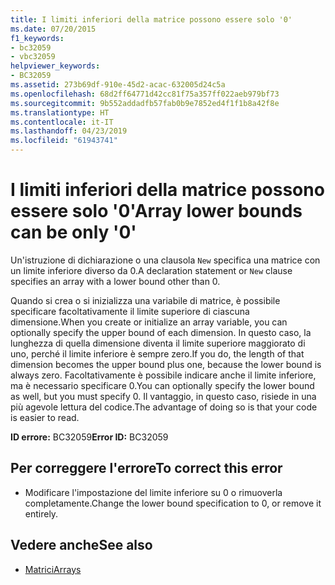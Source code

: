 ```yaml
---
title: I limiti inferiori della matrice possono essere solo '0'
ms.date: 07/20/2015
f1_keywords:
- bc32059
- vbc32059
helpviewer_keywords:
- BC32059
ms.assetid: 273b69df-910e-45d2-acac-632005d24c5a
ms.openlocfilehash: 68d2ff64771d42cc81f75a357ff022aeb979bf73
ms.sourcegitcommit: 9b552addadfb57fab0b9e7852ed4f1f1b8a42f8e
ms.translationtype: HT
ms.contentlocale: it-IT
ms.lasthandoff: 04/23/2019
ms.locfileid: "61943741"
---
```

# <a name="array-lower-bounds-can-be-only-0"></a><span data-ttu-id="acb81-102">I limiti inferiori della matrice possono essere solo '0'</span><span class="sxs-lookup"><span data-stu-id="acb81-102">Array lower bounds can be only '0'</span></span>
<span data-ttu-id="acb81-103">Un'istruzione di dichiarazione o una clausola `New` specifica una matrice con un limite inferiore diverso da 0.</span><span class="sxs-lookup"><span data-stu-id="acb81-103">A declaration statement or `New` clause specifies an array with a lower bound other than 0.</span></span>  
  
 <span data-ttu-id="acb81-104">Quando si crea o si inizializza una variabile di matrice, è possibile specificare facoltativamente il limite superiore di ciascuna dimensione.</span><span class="sxs-lookup"><span data-stu-id="acb81-104">When you create or initialize an array variable, you can optionally specify the upper bound of each dimension.</span></span> <span data-ttu-id="acb81-105">In questo caso, la lunghezza di quella dimensione diventa il limite superiore maggiorato di uno, perché il limite inferiore è sempre zero.</span><span class="sxs-lookup"><span data-stu-id="acb81-105">If you do, the length of that dimension becomes the upper bound plus one, because the lower bound is always zero.</span></span> <span data-ttu-id="acb81-106">Facoltativamente è possibile indicare anche il limite inferiore, ma è necessario specificare 0.</span><span class="sxs-lookup"><span data-stu-id="acb81-106">You can optionally specify the lower bound as well, but you must specify 0.</span></span> <span data-ttu-id="acb81-107">Il vantaggio, in questo caso, risiede in una più agevole lettura del codice.</span><span class="sxs-lookup"><span data-stu-id="acb81-107">The advantage of doing so is that your code is easier to read.</span></span>  
  
 <span data-ttu-id="acb81-108">**ID errore:** BC32059</span><span class="sxs-lookup"><span data-stu-id="acb81-108">**Error ID:** BC32059</span></span>  
  
## <a name="to-correct-this-error"></a><span data-ttu-id="acb81-109">Per correggere l'errore</span><span class="sxs-lookup"><span data-stu-id="acb81-109">To correct this error</span></span>  
  
- <span data-ttu-id="acb81-110">Modificare l'impostazione del limite inferiore su 0 o rimuoverla completamente.</span><span class="sxs-lookup"><span data-stu-id="acb81-110">Change the lower bound specification to 0, or remove it entirely.</span></span>  
  
## <a name="see-also"></a><span data-ttu-id="acb81-111">Vedere anche</span><span class="sxs-lookup"><span data-stu-id="acb81-111">See also</span></span>

- [<span data-ttu-id="acb81-112">Matrici</span><span class="sxs-lookup"><span data-stu-id="acb81-112">Arrays</span></span>](../../visual-basic/programming-guide/language-features/arrays/index.md)
